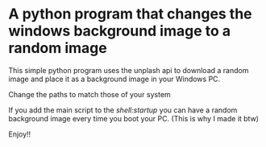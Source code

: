 # A python program that changes the windows background image to a random image

This simple python program uses the unplash api to download a random image and place it as a background image in your Windows PC.

Change the paths to match those of your system 

If you add the main script to the _shell:startup_ you can have a random background image every time you boot your PC. (This is why I made it btw)

Enjoy!!
